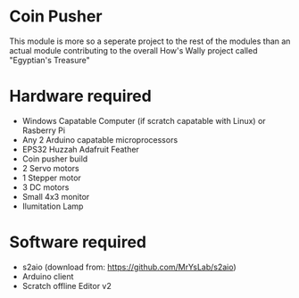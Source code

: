 # Coin Pusher
This module is more so a seperate project to the rest of the modules than an actual module contributing to the overall How's Wally project called "Egyptian's Treasure"

Hardware required
=================
- Windows Capatable Computer (if scratch capatable with Linux) or Rasberry Pi
- Any 2 Arduino capatable microprocessors
- EPS32 Huzzah Adafruit Feather 
- Coin pusher build
- 2 Servo motors
- 1 Stepper motor
- 3 DC motors
- Small 4x3 monitor
- Ilumitation Lamp

Software required
=================
- s2aio (download from: https://github.com/MrYsLab/s2aio)
- Arduino client
- Scratch offline Editor v2